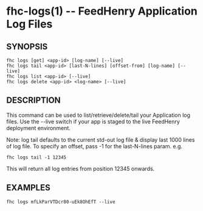fhc-logs(1) -- FeedHenry Application Log Files
==============================================

## SYNOPSIS

    fhc logs [get] <app-id> [log-name] [--live]
    fhc logs tail <app-id> [last-N-lines] [offset-from] [log-name] [--live]
	fhc logs list <app-id> [--live]
    fhc logs delete <app-id> <log-name> [--live]

## DESCRIPTION

This command can be used to list/retrieve/delete/tail your Application log files. Use the --live switch if your app is staged to the live FeedHenry deployment environment.

Note: log tail defaults to the current std-out log file & display last 1000 lines of log file. To specify an offset, pass -1 for the last-N-lines param. e.g. 
    
    fhc logs tail -1 12345

This will return all log entries from position 12345 onwards.

## EXAMPLES

    fhc logs mfLkParVTDcr80-uEk8OhEfT --live
